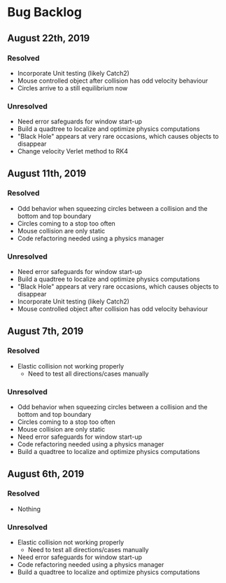 # Bug Backlog

## August 22th, 2019

### Resolved
- Incorporate Unit testing (likely Catch2)
- Mouse controlled object after collision has odd velocity behaviour
- Circles arrive to a still equilibrium now

### Unresolved
- Need error safeguards for window start-up
- Build a quadtree to localize and optimize physics computations
- "Black Hole" appears at very rare occasions, which causes objects to disappear
- Change velocity Verlet method to RK4

## August 11th, 2019

### Resolved
- Odd behavior when squeezing circles between a collision and the bottom and top boundary
- Circles coming to a stop too often
- Mouse collision are only static
- Code refactoring needed using a physics manager

### Unresolved
- Need error safeguards for window start-up
- Build a quadtree to localize and optimize physics computations
- "Black Hole" appears at very rare occasions, which causes objects to disappear
- Incorporate Unit testing (likely Catch2)
- Mouse controlled object after collision has odd velocity behaviour

## August 7th, 2019

### Resolved
- Elastic collision not working properly
    - Need to test all directions/cases manually

### Unresolved
- Odd behavior when squeezing circles between a collision and the bottom and top boundary
- Circles coming to a stop too often
- Mouse collision are only static
- Need error safeguards for window start-up
- Code refactoring needed using a physics manager
- Build a quadtree to localize and optimize physics computations

## August 6th, 2019

### Resolved
- Nothing

### Unresolved
- Elastic collision not working properly
    - Need to test all directions/cases manually
- Need error safeguards for window start-up
- Code refactoring needed using a physics manager
- Build a quadtree to localize and optimize physics computations
